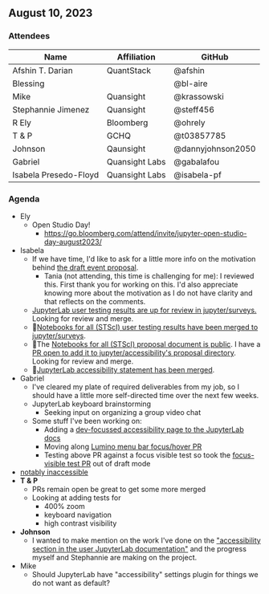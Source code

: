 ## August 10, 2023

### Attendees

| Name | Affiliation | GitHub |
| ---- | ----------- | ------ |
| Afshin T. Darian | QuantStack | @afshin |
| Blessing || @bl-aire |
| Mike | Quansight | @krassowski | |
|Stephannie Jimenez| Quansight |@steff456|
| R Ely | Bloomberg | @ohrely |
| T & P | GCHQ | @t03857785 |
|Johnson|Qaunsight|@dannyjohnson2050|
| Gabriel | Quansight Labs | @gabalafou |
| Isabela Presedo-Floyd | Quansight Labs | @isabela-pf |

### Agenda

* Ely
    * Open Studio Day!
        * https://go.bloomberg.com/attend/invite/jupyter-open-studio-day-august2023/
* Isabela
    * If we have time, I'd like to ask for a little more info on the motivation behind [the draft event proposal](https://docs.google.com/document/d/1m5-fiqWVdlqOuKjp4auakG0MMaTii7JdCVyjwKU7uQU/edit?usp=sharing).
        * Tania (not attending, this time is challenging for me): I reviewed this. First thank you for working on this. I'd also appreciate knowing more about the motivation as I do not have clarity and that reflects on the comments.
    * [JupyterLab user testing results are up for review in jupyter/surveys.](https://github.com/jupyter/surveys/pull/27) Looking for review and merge.
    * 🎉[Notebooks for all (STScI) user testing results have been merged to jupyter/surveys](https://github.com/jupyter/surveys/pull/26). 
    * 🎉The [Notebooks for all (STScI) proposal document is public](https://github.com/Iota-School/notebooks-for-all/blob/main/resources/proposal-astronomy-notebooks-for-all.md). I have a [PR open to add it to jupyter/accessibility's proposal directory](https://github.com/jupyter/accessibility/pull/136). Looking for review and merge.
    * 🎉[JupyterLab accessibility statement has been merged](https://github.com/jupyterlab/jupyterlab/pull/14856).
* Gabriel
    * I've cleared my plate of required deliverables from my job, so I should have a little more self-directed time over the next few weeks.
    * JupyterLab keyboard brainstorming 
        * Seeking input on organizing a group video chat
    * Some stuff I've been working on:
        * Adding a [dev-focussed accessibility page to the JupyterLab docs](https://github.com/jupyterlab/jupyterlab/pull/14426)
        * Moving along [Lumino menu bar focus/hover PR](https://github.com/jupyterlab/lumino/pull/607)
        * Testing above PR against a focus visible test so took the [focus-visible test PR](https://github.com/Quansight-Labs/jupyter-a11y-testing/pull/33) out of draft mode
* [notably inaccessible](https://arxiv.org/abs/2308.03241)
* **T & P**
    * PRs remain open be great to get some more merged
    * Looking at adding tests for
        * 400% zoom
        * keyboard navigation
        * high contrast visibility 
* **Johnson** 
    * I wanted to make mention on the work I've done on the ["accessibility section in the user JupyterLab documentation"](https://github.com/jupyterlab/jupyterlab/issues/14396) and the progress myself and Stephannie are making on the project.
* Mike
    * Should JupyterLab have "accessibility" settings plugin for things we do not want as default?
